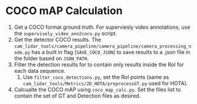 # COCO mAP Calculation

1. Get a COCO format ground truth. For superviesly video annotations, use the `supervisely_video_ann2coco.py` script.
2. Get the detector COCO results. The `cam_lidar_tools/camera_pipeline/camera_pipeline/camera_processing_node.py` has a built in flag (`SAVE_COCO_JSON`) to save results to a .json file in the folder based on `JSON_PATH`.
3. Filter the detection results for to contain only results inside the RoI for each data sequence.
   1.  Use `filter_coco_detections.py`, set the RoI points (same as `cam_lidar_tools/Metrics/2D_HOTA/preprocessGT.py` used for HOTA).
4.  Calcualte the COCO mAP using `coco_map_calc.py`. Set the files list to contain the set of GT and Detection files as desired.